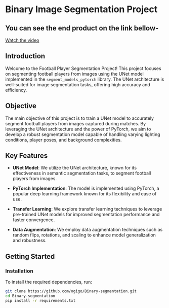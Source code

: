 # Binary Image Segmentation Project

## You can see the end product on the link bellow-
[Watch the video](https://youtu.be/i0ffV9FnE1s)


## Introduction

Welcome to the Football Player Segmentation Project! This project focuses on segmenting football players from images using the UNet model implemented in the `segment_models_pytorch` library. The UNet architecture is well-suited for image segmentation tasks, offering high accuracy and efficiency.

## Objective

The main objective of this project is to train a UNet model to accurately segment football players from images captured during matches. By leveraging the UNet architecture and the power of PyTorch, we aim to develop a robust segmentation model capable of handling varying lighting conditions, player poses, and background complexities.

## Key Features

- **UNet Model**: We utilize the UNet architecture, known for its effectiveness in semantic segmentation tasks, to segment football players from images.

- **PyTorch Implementation**: The model is implemented using PyTorch, a popular deep learning framework known for its flexibility and ease of use.

- **Transfer Learning**: We explore transfer learning techniques to leverage pre-trained UNet models for improved segmentation performance and faster convergence.

- **Data Augmentation**: We employ data augmentation techniques such as random flips, rotations, and scaling to enhance model generalization and robustness.

## Getting Started

### Installation

To install the required dependencies, run:

```bash
git clone https://github.com/ogigo/Binary-segmentation.git
cd Binary-segmentation
pip install -r requirements.txt
